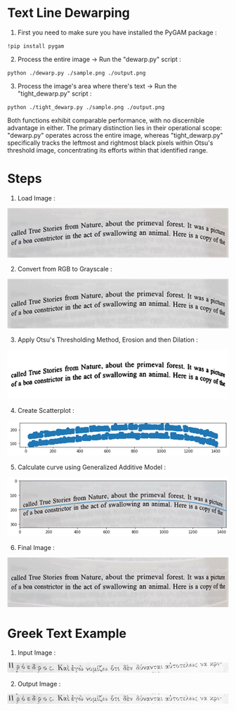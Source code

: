 # Text Line Dewarping

1) First you need to make sure you have installed the PyGAM package :
```
!pip install pygam
```

2) Process the entire image -> Run the "dewarp.py" script :
```
python ./dewarp.py ./sample.png ./output.png
```
3) Process the image's area where there's text -> Run the "tight_dewarp.py" script :
```
python ./tight_dewarp.py ./sample.png ./output.png
```
Both functions exhibit comparable performance, with no discernible advantage in either. The primary distinction lies in their operational scope: "dewarp.py" operates across the entire image, whereas "tight_dewarp.py" specifically tracks the leftmost and rightmost black pixels within Otsu's threshold image, concentrating its efforts within that identified range.

# Steps

1) Load Image :

![Original image](./images/sample.png?raw=true)

2) Convert from RGB to Grayscale :

![Output image](./images/gray.png?raw=true)

3) Apply Otsu's Thresholding Method, Erosion and then Dilation :

![Original image](./images/otsu.png?raw=true)

4) Create Scatterplot :

![Output image](./images/scatter.png?raw=true)

5) Calculate curve using Generalized Additive Model :

![Output image](./images/poly.png?raw=true)

6) Final Image :

![Output image](./images/output.png?raw=true)

# Greek Text Example

1) Input Image :

![Output image](./images/greek_input.png?raw=true)

2) Output Image :

![Output image](./images/greek_output.png?raw=true)
